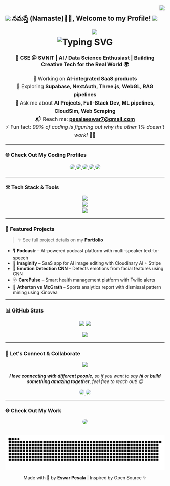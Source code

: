 <!-- Visitor badge -->
<img align="right" src="https://visitor-badge.laobi.icu/badge?page_id=EswarPesala.EswarPesala" />

<h2>
  <img src="https://emojis.slackmojis.com/emojis/images/1531849430/4246/blob-sunglasses.gif?1531849430" width="30" style="border: none; box-shadow: none; outline: none;" /> 
  నమస్తే (Namaste)🙏🏻, Welcome to my Profile! 
  <img src="https://media.giphy.com/media/12oufCB0MyZ1Go/giphy.gif" width="50" style="border: none; box-shadow: none; outline: none;" />
</h2>

<img align="right" src="https://media.giphy.com/media/M9gbBd9nbDrOTu1Mqx/giphy.gif" width="230" style="border: none; box-shadow: none; outline: none;" />

<!-- Typing intro animation -->
<h1 align="center">
  <img src="https://readme-typing-svg.herokuapp.com?font=Fira+Code&size=30&pause=1000&center=true&vCenter=true&width=600&height=70&lines=Hi+There!+👋+I'm+Eswar+Pesala!" alt="Typing SVG" style="border: none; box-shadow: none; outline: none;" />
</h1>


<h3 align="center">
  🚀 CSE @ SVNIT | AI / Data Science Enthusiast | Building Creative Tech for the Real World 🌍
</h3>

<div align="center" style="margin-top: 12px; font-size: 16px; line-height: 1.6;">
  🔭 Working on <strong>AI-integrated SaaS products</strong> <br>
  🌱 Exploring <strong>Supabase, NextAuth, Three.js, WebGL, RAG pipelines</strong> <br>
  🎯 Ask me about <strong>AI Projects, Full-Stack Dev, ML pipelines, CloudSim, Web Scraping</strong> <br>
  📬 Reach me: <a href="mailto:pesalaeswar7@gmail.com"><strong>pesalaeswar7@gmail.com</strong></a> <br>
  ⚡ Fun fact: <em>99% of coding is figuring out why the other 1% doesn't work!</em> 🧩😄

</div>

<hr>

### 🌐 Check Out My Coding Profiles

<div align="center" style="margin: 20px 0;">
  <a href="https://www.hackerrank.com/profile/pesalaeswar7">
    <img src="https://img.shields.io/badge/HackerRank-2EC866?style=for-the-badge&logo=hackerrank&logoColor=white" style="border-radius: 12px;" />
  </a>
  <a href="https://leetcode.com/u/pesalaeswar/">
    <img src="https://img.shields.io/badge/LeetCode-orange?style=for-the-badge&logo=leetcode&logoColor=white" style="border-radius: 12px;" />
  </a>
  <a href="https://www.geeksforgeeks.org/user/pesalaepa4z/">
    <img src="https://img.shields.io/badge/GeeksforGeeks-00C853?style=for-the-badge&logo=geeksforgeeks&logoColor=white" style="border-radius: 12px;" />
  </a>
  <a href="https://www.codechef.com/users/pesalaeswar">
    <img src="https://img.shields.io/badge/CodeChef-5B4638?style=for-the-badge&logo=codechef&logoColor=white" style="border-radius: 12px;" />
  </a>
  <a href="https://codeforces.com/profile/eswarpesala">
    <img src="https://img.shields.io/badge/Codeforces-1F8ACB?style=for-the-badge&logo=codeforces&logoColor=white" style="border-radius: 12px;" />
  </a>
</div>

<hr>

### ⚒️ Tech Stack & Tools

<div align="center">
  <img src="https://skillicons.dev/icons?i=react,nextjs,tailwind,js,ts,html,css,nodejs,express,mongodb,mysql,sqlite,django,flask" /><br>
  <img src="https://skillicons.dev/icons?i=python,java,c,cpp,go,bash,git,github,vscode,figma,androidstudio,blender" /><br>
  <img src="https://skillicons.dev/icons?i=firebase,vercel,netlify,aws,heroku,cloudflare,postman,linux,raspberrypi" />
</div>

<hr>

### 💼 Featured Projects

> ✨ See full project details on my <a href="https://eswar-portfolio-brown.vercel.app" target="_blank"><strong>Portfolio</strong></a>

- 🎙️ <strong>Podcastr</strong> – AI-powered podcast platform with multi-speaker text-to-speech  
- 🎨 <strong>Imaginify</strong> – SaaS app for AI image editing with Cloudinary AI + Stripe  
- 🧠 <strong>Emotion Detection CNN</strong> – Detects emotions from facial features using CNN  
- 🩺 <strong>CarePulse</strong> – Smart health management platform with Twilio alerts  
- 🏏 <strong>Atherton vs McGrath</strong> – Sports analytics report with dismissal pattern mining using Kinovea

<hr>

### 📊 GitHub Stats

<div align="center">
  <img width="390" src="https://github-readme-streak-stats-salesp07.vercel.app/?user=EswarPesala&theme=react&border_radius=10" />
  <img width="390" src="https://github-readme-stats-salesp07.vercel.app/api?username=EswarPesala&show_icons=true&theme=react&rank_icon=github&border_radius=10" />
  <br><br>
  <img width="325" src="https://github-readme-stats-salesp07.vercel.app/api/top-langs/?username=EswarPesala&langs_count=8&layout=compact&theme=react&border_radius=10" />
</div>

<hr>

### 🤝 Let's Connect & Collaborate

<div align="center">
  <img src="https://media.giphy.com/media/LnQjpWaON8nhr21vNW/giphy.gif" width="60" /><br><br>
  <em><strong>I love connecting with different people</strong>, so if you want to say <strong>hi</strong> or <strong>build something amazing together</strong>, feel free to reach out! 😊</em>
  <br><br>
  <a href="mailto:pesalaeswar7@gmail.com">
    <img height="50" src="https://img.shields.io/badge/Email Me-Contact-green?style=for-the-badge&logo=gmail&logoColor=white" style="border-radius: 12px;" />
  </a>
  <a href="https://www.linkedin.com/in/eswarp1/" target="_blank">
    <img height="50" src="https://img.shields.io/badge/LinkedIn-Connect-blue?style=for-the-badge&logo=linkedin&logoColor=white" style="border-radius: 12px;" />
  </a>
</div>

<hr>

### 🌐 Check Out My Work

<div align="center">
  <a href="https://eswar-portfolio-brown.vercel.app" target="_blank">
    <img height="50" src="https://img.shields.io/badge/Visit Portfolio-FF5722?style=for-the-badge&logo=vercel&logoColor=white" style="border-radius: 12px;" />
  </a>
</div>

<br>


<p align="center">
  <img src="https://raw.githubusercontent.com/EswarPesala/EswarPesala/output/github-snake-dark.svg" alt="GitHub Snake Animation" />
</p>

<p align="center">
  Made with 💙 by <strong>Eswar Pesala</strong> | Inspired by Open Source ✨
</p>
